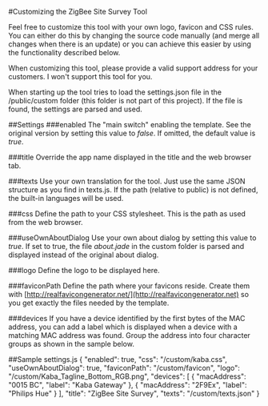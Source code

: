 #Customizing the ZigBee Site Survey Tool

Feel free to customize this tool with your own logo, favicon and CSS rules. You can either do this by changing the
source code manually (and merge all changes when there is an update) or you can achieve this easier by using the 
functionality described below.

When customizing this tool, please provide a valid support address for your customers. I won't support this tool
for you.

When starting up the tool tries to load the settings.json file in the /public/custom folder (this folder is not part
of this project). If the file is found, the settings are parsed and used.

##Settings
###enabled
The "main switch" enabling the template. See the original version by setting this value to _false_. If omitted, the
default value is _true_.

###title
Override the app name displayed in the title and the web browser tab.

###texts
Use your own translation for the tool. Just use the same JSON structure as you find in texts.js. If the path (relative to public) is not defined, the built-in languages will be used.

###css
Define the path to your CSS stylesheet. This is the path as used from the web browser.

###useOwnAboutDialog
Use your own about dialog by setting this value to _true_. If set to true, the file _about.jade_ in the custom folder
is parsed and displayed instead of the original about dialog.

###logo
Define the logo to be displayed here.

###faviconPath
Define the path where your favicons reside. Create them with [http://realfavicongenerator.net/](http://realfavicongenerator.net) 
so you get exactly the files needed by the template.

###devices
If you have a device identified by the first bytes of the MAC address, you can add a label which is displayed when a
device with a matching MAC address was found. Group the address into four character groups as shown in the sample below.

##Sample settings.js
    {
      "enabled": true,
      "css": "/custom/kaba.css",
      "useOwnAboutDialog": true,
      "faviconPath": "/custom/favicon",
      "logo": "/custom/Kaba_Tagline_Bottom_RGB.png",
      "devices": [
        {
          "macAddress": "0015 BC",
          "label": "Kaba Gateway"
        },
        {
          "macAddress": "2F9Ex",
          "label": "Philips Hue"
        }
      ],
      "title": "ZigBee Site Survey",
      "texts": "/custom/texts.json"
    }

